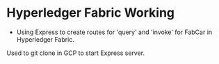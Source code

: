 # Hyperledger Fabric Working

- Using Express to create routes for 'query' and 'invoke' for FabCar in Hyperledger Fabric.

Used to git clone in GCP to start Express server. 